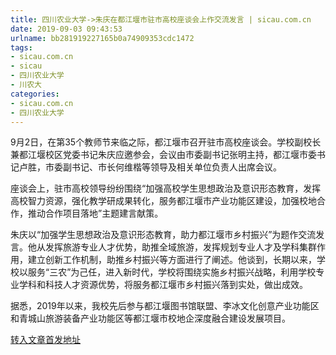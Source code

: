 ```yaml
---
title: 四川农业大学->朱庆在都江堰市驻市高校座谈会上作交流发言 | sicau.com.cn
date: 2019-09-03 09:43:53
urlname: bb281919227165b0a74909353cdc1472
tags: 
- sicau.com.cn
- sicau
- 四川农业大学
- 川农大
categories:
- sicau.com.cn
- 四川农业大学
---
```



9月2日，在第35个教师节来临之际，都江堰市召开驻市高校座谈会。学校副校长兼都江堰校区党委书记朱庆应邀参会，会议由市委副书记张明主持，都江堰市委书记卢胜，市委副书记、市长何维楷等领导及相关单位负责人出席会议。

座谈会上，驻市高校领导纷纷围绕“加强高校学生思想政治及意识形态教育，发挥高校智力资源，强化教学研成果转化，服务都江堰市产业功能区建设，加强校地合作，推动合作项目落地”主题建言献策。

朱庆以“加强学生思想政治及意识形态教育，助力都江堰市乡村振兴”为题作交流发言。他从发挥旅游专业人才优势，助推全域旅游，发挥规划专业人才及学科集群作用，建立创新工作机制，助推乡村振兴等方面进行了阐述。他谈到，长期以来，学校以服务“三农”为己任，进入新时代，学校将围绕实施乡村振兴战略，利用学校专业学科和科技人才资源优势，将服务都江堰市乡村振兴落到实处，做出成效。

据悉，2019年以来，我校先后参与都江堰图书馆联盟、李冰文化创意产业功能区和青城山旅游装备产业功能区等都江堰市校地企深度融合建设发展项目。





[转入文章首发地址](https://news.sicau.edu.cn/info/1078/53102.htm)